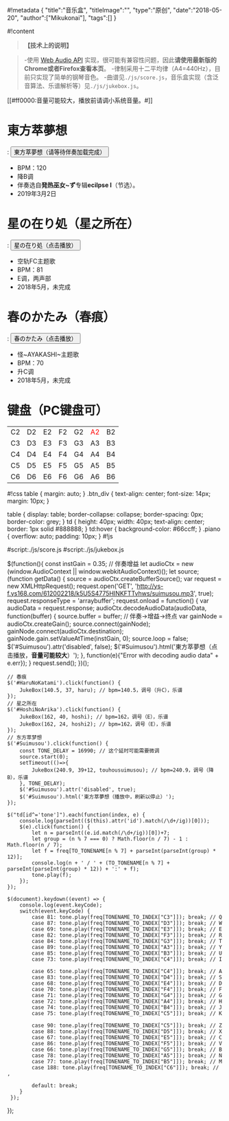 #!metadata
{
    "title":"音乐盒",
    "titleImage":"",
    "type":"原创",
    "date":"2018-05-20",
    "author":["Mikukonai"],
    "tags":[]
}

#!content

> **【技术上的说明】**

> -使用 [Web Audio API](https://developer.mozilla.org/zh-CN/docs/Web/API/Web_Audio_API) 实现，很可能有兼容性问题，因此**请使用最新版的Chrome或者Firefox查看本页**。
-律制采用十二平均律（A4=440Hz），目前只实现了简单的钢琴音色。
-曲谱见`./js/score.js`，音乐盒实现（含泛音算法、乐谱解析等）见`./js/jukebox.js`。

[[#ff0000:音量可能较大，播放前请调小系统音量。#]]

# 東方萃夢想

: <button id="Suimusou" class="md-button">東方萃夢想（请等待伴奏加载完成）</button>

- BPM：120
- 降B调
- 伴奏选自**発热巫女~ず**专辑**ecilpse I**（节选）。
- 2019年3月2日

# 星の在り処（星之所在）

: <button id="HoshiNoArika" class="md-button">星の在り処（点击播放）</button>

- 空轨FC主题歌
- BPM：81
- E调，两声部
- 2018年5月，未完成

# 春のかたみ（春痕）

: <button id="HaruNoKatami" class="md-button">春のかたみ（点击播放）</button>

- 怪\~AYAKASHI\~主题歌
- BPM：70
- 升C调
- 2018年5月，未完成

# 键盘（PC键盘可）

<div class="piano"><table><tr><td id="tone1">C2</td><td id="tone2">D2</td><td id="tone3">E2</td><td id="tone4">F2</td><td id="tone5">G2</td><td id="tone6"><span style="color:red;">A2</span></td><td id="tone7">B2</td></tr><tr><td id="tone8">C3</td><td id="tone9">D3</td><td id="tone10">E3</td><td id="tone11">F3</td><td id="tone12">G3</td><td id="tone13">A3</td><td id="tone14">B3</td></tr><tr><td id="tone15">C4</td><td id="tone16">D4</td><td id="tone17">E4</td><td id="tone18">F4</td><td id="tone19">G4</td><td id="tone20">A4</td><td id="tone21">B4</td></tr><tr><td id="tone22">C5</td><td id="tone23">D5</td><td id="tone24">E5</td><td id="tone25">F5</td><td id="tone26">G5</td><td id="tone27">A5</td><td id="tone28">B5</td></tr><tr><td id="tone29">C6</td><td id="tone30">D6</td><td id="tone31">E6</td><td id="tone32">F6</td><td id="tone33">G6</td><td id="tone34">A6</td><td id="tone35">B6</td></tr></table></div>


#!css
table {
    margin: auto;
}
.btn_div {
    text-align: center;
    font-size: 14px;
    margin: 10px;
}

table {
    display: table;
    border-collapse: collapse;
    border-spacing: 0px;
    border-color: grey;
}
td {
    height: 40px;
    width: 40px;
    text-align: center;
    border: 1px solid #888888;
}
td:hover {
    background-color: #66ccff;
}
.piano {
    overflow: auto;
    padding: 10px;
}
#!js

#script:./js/score.js
#script:./js/jukebox.js

$(function(){
    const instGain = 0.35; // 伴奏增益
    let audioCtx = new (window.AudioContext || window.webkitAudioContext)();
    let source;
    (function getData() {
        source = audioCtx.createBufferSource();
        var request = new XMLHttpRequest();
        request.open('GET', 'http://ys-f.ys168.com/612002218/k5U5S4775HINKFTTvhws/suimusou.mp3', true);
        request.responseType = 'arraybuffer';
        request.onload = function() {
            var audioData = request.response;
            audioCtx.decodeAudioData(audioData, function(buffer) {
                source.buffer = buffer;
                // 伴奏→增益→终点
                var gainNode = audioCtx.createGain();
                source.connect(gainNode);
                gainNode.connect(audioCtx.destination);
                gainNode.gain.setValueAtTime(instGain, 0);
                source.loop = false;
                $('#Suimusou').attr('disabled', false);
                $('#Suimusou').html('東方萃夢想（点击播放，<strong>音量可能较大</strong>）');
            },
            function(e){"Error with decoding audio data" + e.err});
        }
        request.send();
    })();

    // 春痕
    $('#HaruNoKatami').click(function() {
        JukeBox(140.5, 37, haru); // bpm=140.5，调号（升C），乐谱
    });
    // 星之所在
    $('#HoshiNoArika').click(function() {
        JukeBox(162, 40, hoshi); // bpm=162，调号（E），乐谱
        JukeBox(162, 24, hoshi2); // bpm=162，调号（E），乐谱
    });
    // 东方萃梦想
    $('#Suimusou').click(function() {
        const TONE_DELAY = 16990; // 这个延时可能需要微调
        source.start(0);
        setTimeout(()=>{
            JukeBox(240.9, 39+12, touhousuimusou); // bpm=240.9，调号（降B），乐谱
        }, TONE_DELAY);
        $('#Suimusou').attr('disabled', true);
        $('#Suimusou').html('東方萃夢想（播放中，刷新以停止）');
    });
    
    $("td[id^='tone']").each(function(index, e) {
        console.log(parseInt(($(this).attr('id').match(/\d+/ig))[0]));
        $(e).click(function() {
            let n = parseInt((e.id.match(/\d+/ig))[0])+7;
            let group = (n % 7 === 0) ? Math.floor(n / 7) - 1 : Math.floor(n / 7);
            let f = freq[TO_TONENAME[n % 7] + parseInt(parseInt(group) * 12)];
            console.log(n + ' / ' + (TO_TONENAME[n % 7] + parseInt(parseInt(group) * 12)) + ':' + f);
            tone.play(f);
        });
    });

    $(document).keydown((event) => {
        console.log(event.keyCode);
        switch(event.keyCode) {
            case 81: tone.play(freq[TONENAME_TO_INDEX["C3"]]); break; // Q
            case 87: tone.play(freq[TONENAME_TO_INDEX["D3"]]); break; // W
            case 69: tone.play(freq[TONENAME_TO_INDEX["E3"]]); break; // E
            case 82: tone.play(freq[TONENAME_TO_INDEX["F3"]]); break; // R
            case 84: tone.play(freq[TONENAME_TO_INDEX["G3"]]); break; // T
            case 89: tone.play(freq[TONENAME_TO_INDEX["A3"]]); break; // Y
            case 85: tone.play(freq[TONENAME_TO_INDEX["B3"]]); break; // U
            case 73: tone.play(freq[TONENAME_TO_INDEX["C4"]]); break; // I

            case 65: tone.play(freq[TONENAME_TO_INDEX["C4"]]); break; // A
            case 83: tone.play(freq[TONENAME_TO_INDEX["D4"]]); break; // S
            case 68: tone.play(freq[TONENAME_TO_INDEX["E4"]]); break; // D
            case 70: tone.play(freq[TONENAME_TO_INDEX["F4"]]); break; // F
            case 71: tone.play(freq[TONENAME_TO_INDEX["G4"]]); break; // G
            case 72: tone.play(freq[TONENAME_TO_INDEX["A4"]]); break; // H
            case 74: tone.play(freq[TONENAME_TO_INDEX["B4"]]); break; // J
            case 75: tone.play(freq[TONENAME_TO_INDEX["C5"]]); break; // K

            case 90: tone.play(freq[TONENAME_TO_INDEX["C5"]]); break; // Z
            case 88: tone.play(freq[TONENAME_TO_INDEX["D5"]]); break; // X
            case 67: tone.play(freq[TONENAME_TO_INDEX["E5"]]); break; // C
            case 86: tone.play(freq[TONENAME_TO_INDEX["F5"]]); break; // V
            case 66: tone.play(freq[TONENAME_TO_INDEX["G5"]]); break; // B
            case 78: tone.play(freq[TONENAME_TO_INDEX["A5"]]); break; // N
            case 77: tone.play(freq[TONENAME_TO_INDEX["B5"]]); break; // M
            case 188: tone.play(freq[TONENAME_TO_INDEX["C6"]]); break; // ,

            default: break;
        }
     });
});